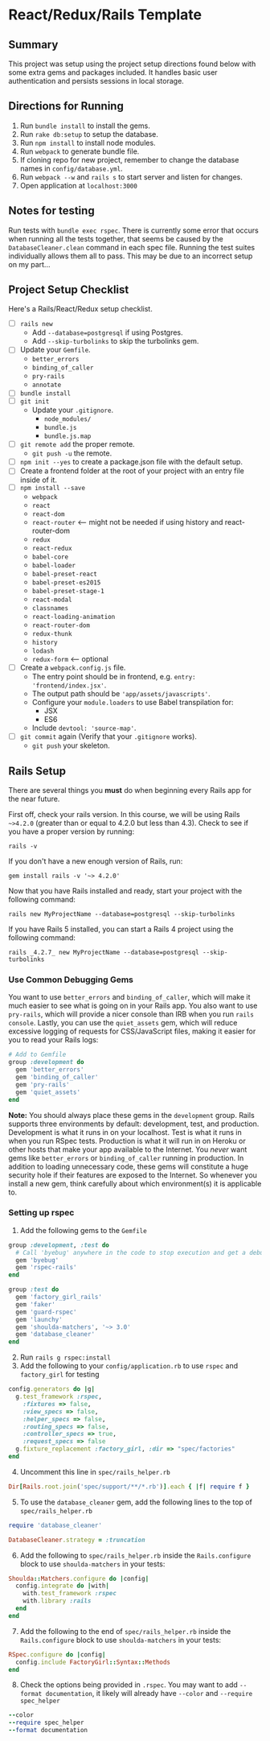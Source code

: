 # React/Redux/Rails Template
## Summary
This project was setup using the project setup directions found below with some extra gems and packages included.  It handles basic user authentication and persists sessions in local storage.

## Directions for Running
1. Run `bundle install` to install the gems.
2. Run `rake db:setup` to setup the database.
3. Run `npm install` to install node modules.
4. Run `webpack` to generate bundle file.
5. If cloning repo for new project, remember to change the database names in `config/database.yml`.
6. Run `webpack --w` and `rails s` to start server and listen for changes.
7. Open application at `localhost:3000`

## Notes for testing
Run tests with `bundle exec rspec`. There is currently some error that occurs when running all the tests together, that seems be caused by the `DatabaseCleaner.clean` command in each spec file.  Running the test suites individually allows them all to pass.  This may be due to an incorrect setup on my part...

## Project Setup Checklist
Here's a Rails/React/Redux setup checklist.

* [ ] `rails new`
  * Add `--database=postgresql` if using Postgres.
  * Add `--skip-turbolinks` to skip the turbolinks gem.
* [ ] Update your `Gemfile`.
  * `better_errors`
  * `binding_of_caller`
  * `pry-rails`
  * `annotate`
* [ ] `bundle install`
* [ ] `git init`
  * Update your `.gitignore`.
    * `node_modules/`
    * `bundle.js`
    * `bundle.js.map`
* [ ] `git remote add` the proper remote.
  * `git push -u` the remote.
* [ ] `npm init --yes` to create a package.json file with the default setup.
* [ ] Create a frontend folder at the root of your project with an entry file inside of it.
* [ ] `npm install --save`
  * `webpack`
  * `react`
  * `react-dom`
  * `react-router` <-- might not be needed if using history and react-router-dom
  * `redux`
  * `react-redux`
  * `babel-core`
  * `babel-loader`
  * `babel-preset-react`
  * `babel-preset-es2015`
  * `babel-preset-stage-1`
  * `react-modal`
  * `classnames`
  * `react-loading-animation`
  * `react-router-dom`
  * `redux-thunk`
  * `history`
  * `lodash`
  * `redux-form` <-- optional
* [ ] Create a `webpack.config.js` file.
  * The entry point should be in frontend, e.g. `entry: 'frontend/index.jsx'`.
  * The output path should be `'app/assets/javascripts'`.
  * Configure your `module.loaders` to use Babel transpilation for:
    * JSX
    * ES6
  * Include `devtool: 'source-map'`.
* [ ] `git commit` again (Verify that your `.gitignore` works).
  * `git push` your skeleton.


## Rails Setup

There are several things you **must** do when beginning every Rails
app for the near future.

First off, check your rails version. In this course, we will be
using Rails `~>4.2.0` (greater than or equal to 4.2.0 but less than
4.3). Check to see if you have a proper version by running:

```
rails -v
```

If you don't have a new enough version of Rails, run:

```
gem install rails -v '~> 4.2.0'
```

Now that you have Rails installed and ready, start your project
with the following command:

```
rails new MyProjectName --database=postgresql --skip-turbolinks
```

If you have Rails 5 installed, you can start a Rails 4 project
using the following command:

```
rails _4.2.7_ new MyProjectName --database=postgresql --skip-turbolinks
```

### Use Common Debugging Gems

You want to use `better_errors` and `binding_of_caller`, which will
make it much easier to see what is going on in your Rails app. You
also want to use `pry-rails`, which will provide a nicer console than
IRB when you run `rails console`. Lastly, you can use the
`quiet_assets` gem, which will reduce excessive logging of requests
for CSS/JavaScript files, making it easier for you to read your Rails
logs:

```ruby
# Add to Gemfile
group :development do
  gem 'better_errors'
  gem 'binding_of_caller'
  gem 'pry-rails'
  gem 'quiet_assets'
end
```

**Note:** You should always place these gems in the `development` group. Rails
supports three environments by default: development, test, and production.
Development is what it runs in on your localhost. Test is what it runs in when
you run RSpec tests. Production is what it will run in on Heroku or other hosts
that make your app available to the Internet. You *never* want gems like
`better_errors` or `binding_of_caller` running in production. In addition to
loading unnecessary code, these gems will constitute a huge security hole if
their features are exposed to the Internet. So whenever you install a new gem,
think carefully about which environment(s) it is applicable to.

### Setting up rspec

1. Add the following gems to the `Gemfile`

  ```ruby
  group :development, :test do
    # Call 'byebug' anywhere in the code to stop execution and get a debugger console
    gem 'byebug'
    gem 'rspec-rails'
  end

  group :test do
    gem 'factory_girl_rails'
    gem 'faker'
    gem 'guard-rspec'
    gem 'launchy'
    gem 'shoulda-matchers', '~> 3.0'
    gem 'database_cleaner'
  end
  ```
2. Run `rails g rspec:install`
3. Add the following to your `config/application.rb` to use `rspec` and `factory_girl` for testing
  ```ruby
  config.generators do |g|
    g.test_framework :rspec,
      :fixtures => false,
      :view_specs => false,
      :helper_specs => false,
      :routing_specs => false,
      :controller_specs => true,
      :request_specs => false
    g.fixture_replacement :factory_girl, :dir => "spec/factories"
  end
  ```

4. Uncomment this line in `spec/rails_helper.rb`
  ```ruby
  Dir[Rails.root.join('spec/support/**/*.rb')].each { |f| require f }
  ```

5. To use the `database_cleaner` gem, add the following lines to the top of `spec/rails_helper.rb`
  ```ruby
  require 'database_cleaner'

  DatabaseCleaner.strategy = :truncation
  ```

6. Add the following to `spec/rails_helper.rb` inside the `Rails.configure` block to use `shoulda-matchers` in your tests:
  ```ruby
  Shoulda::Matchers.configure do |config|
    config.integrate do |with|
      with.test_framework :rspec
      with.library :rails
    end
  end
  ```

7. Add the following to the end of `spec/rails_helper.rb` inside the `Rails.configure` block to use `shoulda-matchers` in your tests:
  ```ruby
  RSpec.configure do |config|
    config.include FactoryGirl::Syntax::Methods
  end
  ```

8. Check the options being provided in `.rspec`. You may want to add `--format documentation`, it likely will already have `--color` and `--require spec_helper`

  ```ruby
  --color
  --require spec_helper
  --format documentation
  ```
